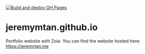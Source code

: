 [![Build and deploy GH Pages](https://github.com/jeremymtan/jeremytan.github.io/actions/workflows/cicd.yml/badge.svg)](https://github.com/jeremymtan/jeremytan.github.io/actions/workflows/cicd.yml)

# jeremymtan.github.io
Portfolio website with Zola. You can find the website hosted here: https://jeremytan.me
